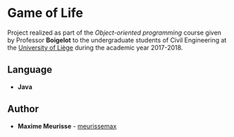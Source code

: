 # Game of Life

Project realized as part of the *Object-oriented programming* course given by Professor **Boigelot** to the undergraduate students of Civil Engineering at the [University of Liège](https://www.uliege.be/) during the academic year 2017-2018.

## Language

* **Java**

## Author

* **Maxime Meurisse** - [meurissemax](https://github.com/meurissemax)
